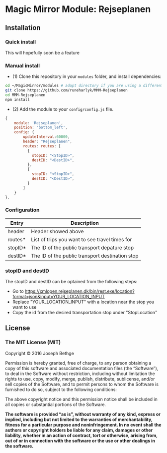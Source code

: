 # Magic Mirror Module: Rejseplanen

## Installation

### Quick install
This will hopefully soon be a feature

### Manual install

- (1) Clone this repository in your `modules` folder, and install dependencies:
```bash
cd ~/MagicMirror/modules # adapt directory if you are using a different one
git clone https://github.com/runeharlyk/MMM-Rejseplanen
cd MMM-Rejseplanen
npm install
```

- (2) Add the module to your `config/config.js` file.
```js
{
    module: 'Rejseplanen',
    position: 'bottom_left',
    config: {
        updateInterval:60000,
        header: "Rejseplanen",
        routes: routes: [
          {
            stopID: "<StopID>",
            destID: "<DestID>",
          },
          {
            stopID: "<StopID>",
            destID: "<DestID>",
          }
        ]
    }
},
```

### Configuration
| Entry | Description |
| --- | --- |
| header | Header showed above |
| routes* | List of trips you want to see travel times for |
| stopID* | The ID of the public transport depature stop |
| destID* | The ID of the public transport destination stop |

### stopID and destID
The stopID and destID can be optained from the following steps:
* Go to https://xmlopen.rejseplanen.dk/bin/rest.exe/location?format=json&input=YOUR_LOCATION_INPUT
* Replace "YOUR_LOCATION_INPUT" with a location near the stop you want to use
* Copy the id from the desired transportation stop under "StopLocation"

## License

### The MIT License (MIT)

Copyright © 2016 Joseph Bethge

Permission is hereby granted, free of charge, to any person
obtaining a copy of this software and associated documentation
files (the “Software”), to deal in the Software without
restriction, including without limitation the rights to use,
copy, modify, merge, publish, distribute, sublicense, and/or sell
copies of the Software, and to permit persons to whom the
Software is furnished to do so, subject to the following
conditions:

The above copyright notice and this permission notice shall be
included in all copies or substantial portions of the Software.

**The software is provided “as is”, without warranty of any kind, express or implied, including but not limited to the warranties of merchantability, fitness for a particular purpose and noninfringement. In no event shall the authors or copyright holders be liable for any claim, damages or other liability, whether in an action of contract, tort or otherwise, arising from, out of or in connection with the software or the use or other dealings in the software.**
